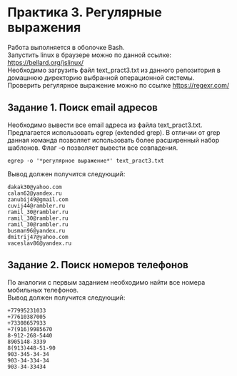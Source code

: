# Практика 3. Регулярные выражения

Работа выполняется в оболочке Bash.  
Запустить linux в браузере можно по данной ссылке: https://bellard.org/jslinux/  
Необходимо загрузить файл text_pract3.txt из данного репозитория в домашнюю директорию выбранной операционной системы.  
Проверить регулярное выражение можно по ссылке https://regexr.com/

## Задание 1. Поиск email адресов

Необходимо вывести все email адреса из файла text_pract3.txt.  
Предлагается использовать egrep (extended grep). В отличии от grep данная команда позволяет использовать более расширенный набор шаблонов. Флаг -o позволяет вывести все совпадения.

    egrep -o '*регулярное выражение*' text_pract3.txt

Вывод должен получится следующий:

    dakak30@yahoo.com
	calan62@yandex.ru
	zanubij49@gmail.com
	cuvij44@rambler.ru
	ramil_30@rambler.ru
	ramil_30@rambler.ru
	ramil_30@rambler.ru
	busman96@yandex.ru
	dmitrij47@yahoo.com
	vaceslav86@yandex.ru

## Задание 2. Поиск номеров телефонов

По аналогии с первым заданием необходимо найти все номера мобильных телефонов.  
Вывод должен получится следующий:

	+77995231033
	+77610387005
	+73308657933
	+7(916)9985670
	8-912-268-5440
	8905148-3339
	8(913)448-51-90
	903-345-34-34
	903-34-334-34
	903-34-33434
